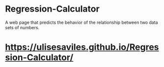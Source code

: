 # Regression-Calculator
A web page that predicts the behavior of the relationship between two data sets of numbers.
# https://ulisesaviles.github.io/Regression-Calculator/
